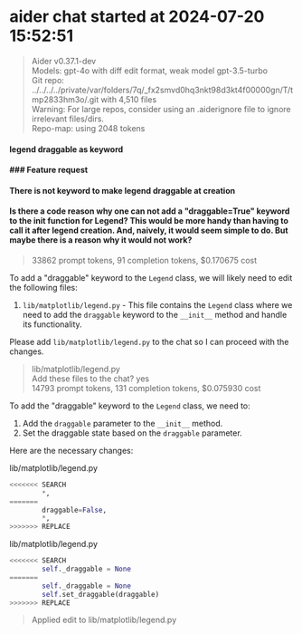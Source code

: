 
# aider chat started at 2024-07-20 15:52:51

> Aider v0.37.1-dev  
> Models: gpt-4o with diff edit format, weak model gpt-3.5-turbo  
> Git repo: ../../../../private/var/folders/7q/_fx2smvd0hq3nkt98d3kt4f00000gn/T/tmp2833hm3o/.git with 4,510 files  
> Warning: For large repos, consider using an .aiderignore file to ignore irrelevant files/dirs.  
> Repo-map: using 2048 tokens  

#### legend draggable as keyword  
#### <!--To help us understand and resolve your issue, please fill out the form to the best of your ability.-->  
#### <!--You can feel free to delete the sections that do not apply.-->  
####   
#### ### Feature request  
####   
#### **There is not keyword to make legend draggable at creation**  
####   
#### <!--A short 1-2 sentences that succinctly describes the bug-->  
####   
#### Is there a code reason why one can not add a "draggable=True" keyword to the __init__ function for Legend?  This would be more handy than having to call it after legend creation.  And, naively, it would seem simple to do.  But maybe there is a reason why it would not work?  
> 33862 prompt tokens, 91 completion tokens, $0.170675 cost  

To add a "draggable" keyword to the `Legend` class, we will likely need to edit the following files:

1. `lib/matplotlib/legend.py` - This file contains the `Legend` class where we need to add the `draggable` keyword to the `__init__` method and handle its functionality.

Please add `lib/matplotlib/legend.py` to the chat so I can proceed with the changes.

> lib/matplotlib/legend.py  
> Add these files to the chat? yes  
> 14793 prompt tokens, 131 completion tokens, $0.075930 cost  

To add the "draggable" keyword to the `Legend` class, we need to:

1. Add the `draggable` parameter to the `__init__` method.
2. Set the draggable state based on the `draggable` parameter.

Here are the necessary changes:

lib/matplotlib/legend.py
```python
<<<<<<< SEARCH
        *,
=======
        draggable=False,
        *,
>>>>>>> REPLACE
```

lib/matplotlib/legend.py
```python
<<<<<<< SEARCH
        self._draggable = None
=======
        self._draggable = None
        self.set_draggable(draggable)
>>>>>>> REPLACE
```

> Applied edit to lib/matplotlib/legend.py  
